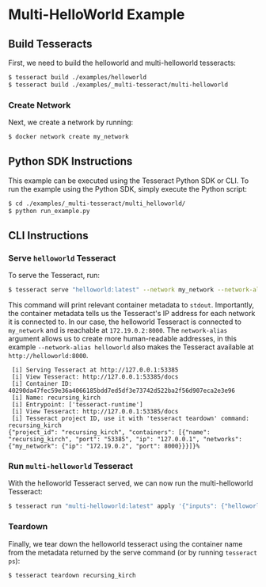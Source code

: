 # Multi-HelloWorld Example

## Build Tesseracts

First, we need to build the helloworld and multi-helloworld tesseracts:

```bash
$ tesseract build ./examples/helloworld
$ tesseract build ./examples/_multi-tesseract/multi-helloworld
```

### Create Network

Next, we create a network by running:

```bash
$ docker network create my_network
```

## Python SDK Instructions

This example can be executed using the Tesseract Python SDK or CLI. To run the example using the Python SDK, simply execute the Python script:

```bash
$ cd ./examples/_multi-tesseract/multi_helloworld/
$ python run_example.py
```

## CLI Instructions

### Serve `helloworld` Tesseract

To serve the Tesseract, run:

```bash
$ tesseract serve "helloworld:latest" --network my_network --network-alias helloworld
```

This command will print relevant container metadata to `stdout`. Importantly, the container metadata tells us the Tesseract's IP address for each network it is connected to. In our case, the helloworld Tesseract is connected to `my_network` and is reachable at `172.19.0.2:8000`. The `network-alias` argument allows us to create more human-readable addresses, in this example `--network-alias helloworld` also makes the Tesseract available at `http://helloworld:8000`.

```
 [i] Serving Tesseract at http://127.0.0.1:53385
 [i] View Tesseract: http://127.0.0.1:53385/docs
 [i] Container ID: 40290da47fec59e36a4066185bdd7ed5df3e73742d522ba2f56d907eca2e3e96
 [i] Name: recursing_kirch
 [i] Entrypoint: ['tesseract-runtime']
 [i] View Tesseract: http://127.0.0.1:53385/docs
 [i] Tesseract project ID, use it with 'tesseract teardown' command: recursing_kirch
{"project_id": "recursing_kirch", "containers": [{"name": "recursing_kirch", "port": "53385", "ip": "127.0.0.1", "networks": {"my_network": {"ip": "172.19.0.2", "port": 8000}}}]}%
```

### Run `multi-helloworld` Tesseract

With the helloworld Tesseract served, we can now run the multi-helloworld Tesseract:

```bash
$ tesseract run "multi-helloworld:latest" apply '{"inputs": {"helloworld_tesseract_url": "http://helloworld:8000" , "name": "YOU"}}' --network my_network
```

### Teardown

Finally, we tear down the helloworld tesseract using the container name from the metadata returned by the serve command (or by running `tesseract ps`):

```bash
$ tesseract teardown recursing_kirch
```
